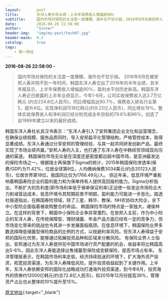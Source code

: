 ```yaml
---
layout:       post
title:        东洋人寿半年业绩：上半年保费收入增幅逾90%
subtitle:     国内市场对保险的关注度一度爆棚，海外也不甘示弱。2016年8月在被安邦人寿并购不到一年时间，韩国东洋人寿交出了2016年的半年业绩，保费收入增幅逾90%。
date:         2016-08-26 22:58:00
author:       "Sinter"
header-img:   "img/my-post/tech07.jpg"
header-mask:  0.3
catalog:      true
tags:
    - 第一财经
---
```


**2016-08-26 22:58:00**  **-**

> 国内市场对保险的关注度一度爆棚，海外也不甘示弱。
2016年8月在被安邦人寿并购不到一年时间，韩国东洋人寿交出了2016年的半年业绩，其半年报显示，上半年保费收入增幅逾90%，盈利水平创历史新高。韩国东洋人寿近日披露的上半年业绩显示，今年1-6月，公司实收保费收入达3.7万亿韩元 (约合224.8亿人民币)，同比增幅高达90.7%，保费收入排名行业第5，提升4位。实现净利润1518亿韩元(约9.22亿人民币)，同比增长19%。整体实收保费收入和净利润已经分别完成全年目标的79.6%和96%，创造了自1989年建立以来的最好成绩。

韩国东洋人寿社长具汉书表示：“东洋人寿引入了安邦集团企业文化和运营理念，在确保业绩规模、服务品质同时，导入安邦扁平化管理结构，严格管控成本，取得显著成绩。东洋人寿通过分享安邦的管理经验、与其一起共同研发创新产品，最终实现了市场业绩共赢。”安邦人寿的入主，也打通了东洋人寿在中韩经贸领域双向沟通的渠道。
韩国保险市场无论是在深度还是密度都远超中国市场，是亚洲最发达的保险市场之一。根据瑞士再保旗下Sigma的统计，2015年韩国保险渗透率(保费/GDP)为11.42%，位居全球第6位，人均缴纳保费3034美元(约合20123人民币)，位居世界第18位，我国同比仅为1766.49元/人。
但近年来，低息环境严重影响着韩国寿险企业的盈利能力和为保单持有人提供高回报的能力。Sigma分析指出，不断扩大的负利差(即市场利率低于保单保证利率)正迫使一些发达市场险企大力削减营运成本，低息环境令其短期前景不明朗，盈利能力可能进一步恶化。路透社报道指出，在韩国寿险领域，除了三星、韩华、教保、NH农协四大险企，余下中小型险企面临着被收购整合的命运。
韩国保险市场的特点是一家独大，诸侯林立。在这样的背景下，韩国中小保险企业争异常激烈。在安邦入主前，作为中小险企的东洋人寿，在传统保障型、理财储蓄、年金产品方面已经有一定的竞争力，但市场变化带来的挑战也令其进一步发展面临瓶颈。在低息环境下，韩国保险业界多数选择降低储蓄型保险商品的比例的方式，以规避利率风险。但东洋人寿得益于安邦的国际化优势，能够通过拓展投资品种和区域来分散风险。
有保险业界人士指出，安邦通过为东洋人寿提供在中国市场进行资产配置的机会，收益率将比韩国高出5-6%，因此东洋人寿能选择出售储蓄型保险或变额保险，提高市场占有率。
东洋管理层表示，在韩国市场利率走低，经济持续低迷的环境下，扩大海外资产投资，拓宽投资渠道，为东洋人寿降低风险，提升投资收益起到了关键作用。上半年，东洋人寿依赖安邦的国际化战略成功打通海外投资渠道，到今年6月，投资海外的债券约12000亿韩元(约合72.8亿人民币)，较2015年12月份提高39%，管理资产占比也从整体的10%提升至15%。
 


[原文地址](http://www.yicai.com/news/5074474.html){:target="_blank"}


